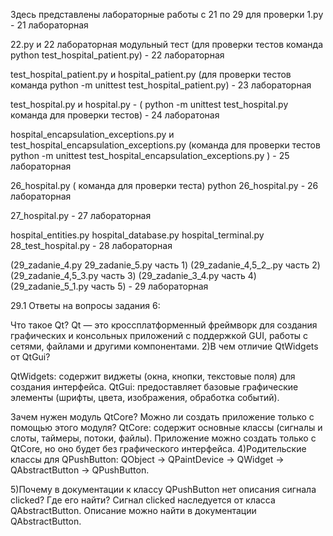 Здесь представлены лабораторные работы с 21 по 29 для проверки 1.ру - 21 лабораторная

22.ру и 22 лабораторная модульный тест (для проверки тестов команда python test_hospital_patient.py) - 22 лабораторная

test_hospital_patient.py и hospital_patient.py (для проверки тестов команда python -m unittest test_hospital_patient.py) - 23 лабораторная

test_hospital.py и hospital.py - ( python -m unittest test_hospital.py команда для проверки тестов) - 24 лаборатоная

hospital_encapsulation_exceptions.py и test_hospital_encapsulation_exceptions.py (команда для проверки тестов python -m unittest test_hospital_encapsulation_exceptions.py ) - 25 лабораторная

26_hospital.py ( команда для проверки теста) python 26_hospital.py - 26 лабораторная

27_hospital.py - 27 лабораторная

hospital_entities.py hospital_database.py hospital_terminal.py 28_test_hospital.py - 28 лабораторная

(29_zadanie_4.py 29_zadanie_5.py часть 1) (29_zadanie_4,5_2_.py часть 2) (29_zadanie_4,5_3.py часть 3) (29_zadanie_3_4.py часть 4) (29_zadanie_5_1.py часть 5) - 29 лабораторная

29.1 Ответы на вопросы задания 6:

Что такое Qt? Qt — это кроссплатформенный фреймворк для создания графических и консольных приложений с поддержкой GUI, работы с сетями, файлами и другими компонентами.
2)В чем отличие QtWidgets от QtGui?

QtWidgets: содержит виджеты (окна, кнопки, текстовые поля) для создания интерфейса. QtGui: предоставляет базовые графические элементы (шрифты, цвета, изображения, обработка событий).

Зачем нужен модуль QtCore? Можно ли создать приложение только с помощью этого модуля? QtCore: содержит основные классы (сигналы и слоты, таймеры, потоки, файлы). Приложение можно создать только с QtCore, но оно будет без графического интерфейса.
4)Родительские классы для QPushButton: QObject → QPaintDevice → QWidget → QAbstractButton → QPushButton.

5)Почему в документации к классу QPushButton нет описания сигнала clicked? Где его найти? Сигнал clicked наследуется от класса QAbstractButton. Описание можно найти в документации QAbstractButton.
